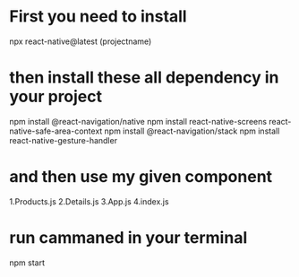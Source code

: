 
# First you need to install

npx react-native@latest (projectname)

# then install these all dependency in your project

npm install @react-navigation/native
npm install react-native-screens react-native-safe-area-context
npm install @react-navigation/stack
npm install react-native-gesture-handler

# and then use my given component
1.Products.js
2.Details.js
3.App.js
4.index.js
# run cammaned in your terminal
npm start